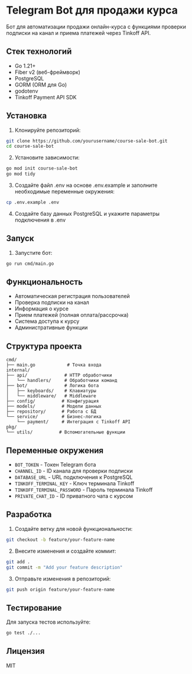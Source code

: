 # Telegram Bot для продажи курса

Бот для автоматизации продажи онлайн-курса с функциями проверки подписки на канал и приема платежей через Tinkoff API.

## Стек технологий

- Go 1.21+
- Fiber v2 (веб-фреймворк)
- PostgreSQL
- GORM (ORM для Go)
- godotenv
- Tinkoff Payment API SDK

## Установка

1. Клонируйте репозиторий:
```bash
git clone https://github.com/yourusername/course-sale-bot.git
cd course-sale-bot
```

2. Установите зависимости:
```bash
go mod init course-sale-bot
go mod tidy
```

3. Создайте файл .env на основе .env.example и заполните необходимые переменные окружения:
```bash
cp .env.example .env
```

4. Создайте базу данных PostgreSQL и укажите параметры подключения в .env

## Запуск

1. Запустите бот:
```bash
go run cmd/main.go
```

## Функциональность

- Автоматическая регистрация пользователей
- Проверка подписки на канал
- Информация о курсе
- Прием платежей (полная оплата/рассрочка)
- Система доступа к курсу
- Административные функции

## Структура проекта

```
cmd/
├── main.go            # Точка входа
internal/
├── api/              # HTTP обработчики
│   └── handlers/     # Обработчики команд
├── bot/              # Логика бота
│   ├── keyboards/    # Клавиатуры
│   └── middleware/   # Middleware
├── config/          # Конфигурация
├── models/          # Модели данных
├── repository/      # Работа с БД
└── service/         # Бизнес-логика
    └── payment/     # Интеграция с Tinkoff API
pkg/
└── utils/          # Вспомогательные функции
```

## Переменные окружения

- `BOT_TOKEN` - Токен Telegram бота
- `CHANNEL_ID` - ID канала для проверки подписки
- `DATABASE_URL` - URL подключения к PostgreSQL
- `TINKOFF_TERMINAL_KEY` - Ключ терминала Tinkoff
- `TINKOFF_TERMINAL_PASSWORD` - Пароль терминала Tinkoff
- `PRIVATE_CHAT_ID` - ID приватного чата с курсом

## Разработка

1. Создайте ветку для новой функциональности:
```bash
git checkout -b feature/your-feature-name
```

2. Внесите изменения и создайте коммит:
```bash
git add .
git commit -m "Add your feature description"
```

3. Отправьте изменения в репозиторий:
```bash
git push origin feature/your-feature-name
```

## Тестирование

Для запуска тестов используйте:
```bash
go test ./...
```

## Лицензия

MIT 
